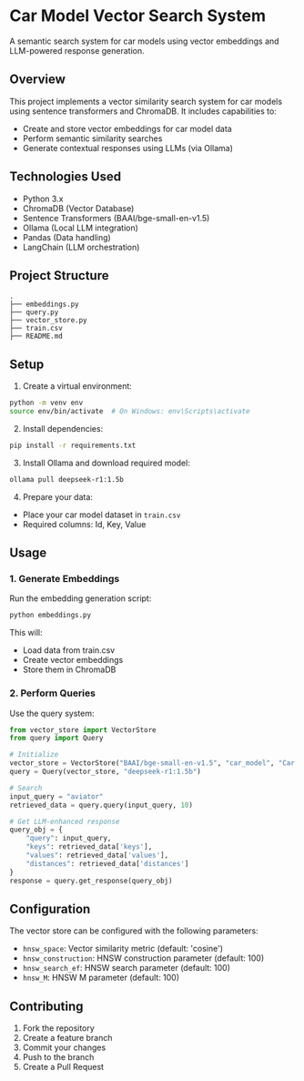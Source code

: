 # Car Model Vector Search System

A semantic search system for car models using vector embeddings and LLM-powered response generation.

## Overview

This project implements a vector similarity search system for car models using sentence transformers and ChromaDB. It includes capabilities to:

- Create and store vector embeddings for car model data
- Perform semantic similarity searches
- Generate contextual responses using LLMs (via Ollama)

## Technologies Used

- Python 3.x
- ChromaDB (Vector Database)
- Sentence Transformers (BAAI/bge-small-en-v1.5)
- Ollama (Local LLM integration)
- Pandas (Data handling)
- LangChain (LLM orchestration)

## Project Structure

```
.
├── embeddings.py
├── query.py
├── vector_store.py
├── train.csv
├── README.md
```

## Setup

1. Create a virtual environment:

```bash
python -m venv env
source env/bin/activate  # On Windows: env\Scripts\activate
```

2. Install dependencies:

```bash
pip install -r requirements.txt
```

3. Install Ollama and download required model:

```bash
ollama pull deepseek-r1:1.5b
```

4. Prepare your data:

- Place your car model dataset in `train.csv`
- Required columns: Id, Key, Value

## Usage

### 1. Generate Embeddings

Run the embedding generation script:

```bash
python embeddings.py
```

This will:

- Load data from train.csv
- Create vector embeddings
- Store them in ChromaDB

### 2. Perform Queries

Use the query system:

```python
from vector_store import VectorStore
from query import Query

# Initialize
vector_store = VectorStore("BAAI/bge-small-en-v1.5", "car_model", "Car Model Collection", "./vector_embedding")
query = Query(vector_store, "deepseek-r1:1.5b")

# Search
input_query = "aviator"
retrieved_data = query.query(input_query, 10)

# Get LLM-enhanced response
query_obj = {
    "query": input_query,
    "keys": retrieved_data['keys'],
    "values": retrieved_data['values'],
    "distances": retrieved_data['distances']
}
response = query.get_response(query_obj)
```

## Configuration

The vector store can be configured with the following parameters:

- `hnsw_space`: Vector similarity metric (default: 'cosine')
- `hnsw_construction`: HNSW construction parameter (default: 100)
- `hnsw_search_ef`: HNSW search parameter (default: 100)
- `hnsw_M`: HNSW M parameter (default: 100)

## Contributing

1. Fork the repository
2. Create a feature branch
3. Commit your changes
4. Push to the branch
5. Create a Pull Request
